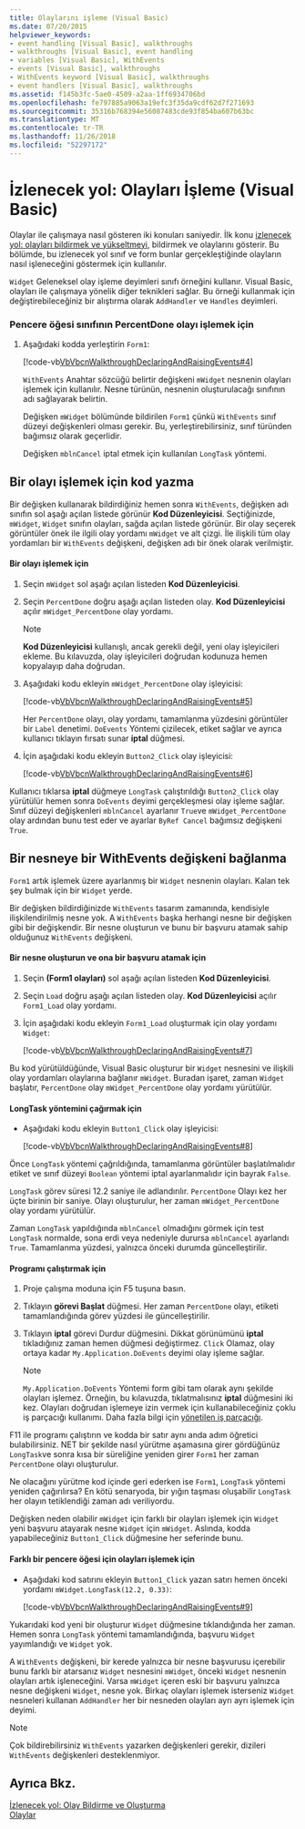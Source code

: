 ```yaml
---
title: Olaylarını işleme (Visual Basic)
ms.date: 07/20/2015
helpviewer_keywords:
- event handling [Visual Basic], walkthroughs
- walkthroughs [Visual Basic], event handling
- variables [Visual Basic], WithEvents
- events [Visual Basic], walkthroughs
- WithEvents keyword [Visual Basic], walkthroughs
- event handlers [Visual Basic], walkthroughs
ms.assetid: f145b3fc-5ae0-4509-a2aa-1ff6934706bd
ms.openlocfilehash: fe797885a9063a19efc3f35da9cdf62d7f271693
ms.sourcegitcommit: 35316b768394e56087483cde93f854ba607b63bc
ms.translationtype: MT
ms.contentlocale: tr-TR
ms.lasthandoff: 11/26/2018
ms.locfileid: "52297172"
---
```

# <a name="walkthrough-handling-events-visual-basic"></a>İzlenecek yol: Olayları İşleme (Visual Basic)
Olaylar ile çalışmaya nasıl gösteren iki konuları saniyedir. İlk konu [izlenecek yol: olayları bildirmek ve yükseltmeyi](../../../../visual-basic/programming-guide/language-features/events/walkthrough-declaring-and-raising-events.md), bildirmek ve olaylarını gösterir. Bu bölümde, bu izlenecek yol sınıf ve form bunlar gerçekleştiğinde olayların nasıl işleneceğini göstermek için kullanılır.  
  
 `Widget` Geleneksel olay işleme deyimleri sınıfı örneğini kullanır. Visual Basic, olayları ile çalışmaya yönelik diğer teknikleri sağlar. Bu örneği kullanmak için değiştirebileceğiniz bir alıştırma olarak `AddHandler` ve `Handles` deyimleri.  
  
### <a name="to-handle-the-percentdone-event-of-the-widget-class"></a>Pencere öğesi sınıfının PercentDone olayı işlemek için  
  
1.  Aşağıdaki kodda yerleştirin `Form1`:  
  
     [!code-vb[VbVbcnWalkthroughDeclaringAndRaisingEvents#4](../../../../visual-basic/programming-guide/language-features/events/codesnippet/VisualBasic/walkthrough-handling-events_1.vb)]  
  
     `WithEvents` Anahtar sözcüğü belirtir değişkeni `mWidget` nesnenin olayları işlemek için kullanılır. Nesne türünün, nesnenin oluşturulacağı sınıfının adı sağlayarak belirtin.  
  
     Değişken `mWidget` bölümünde bildirilen `Form1` çünkü `WithEvents` sınıf düzeyi değişkenleri olması gerekir. Bu, yerleştirebilirsiniz, sınıf türünden bağımsız olarak geçerlidir.  
  
     Değişken `mblnCancel` iptal etmek için kullanılan `LongTask` yöntemi.  
  
## <a name="writing-code-to-handle-an-event"></a>Bir olayı işlemek için kod yazma  
 Bir değişken kullanarak bildirdiğiniz hemen sonra `WithEvents`, değişken adı sınıfın sol aşağı açılan listede görünür **Kod Düzenleyicisi**. Seçtiğinizde, `mWidget`, `Widget` sınıfın olayları, sağda açılan listede görünür. Bir olay seçerek görüntüler önek ile ilgili olay yordamı `mWidget` ve alt çizgi. İle ilişkili tüm olay yordamları bir `WithEvents` değişkeni, değişken adı bir önek olarak verilmiştir.  
  
#### <a name="to-handle-an-event"></a>Bir olayı işlemek için  
  
1.  Seçin `mWidget` sol aşağı açılan listeden **Kod Düzenleyicisi**.  
  
2.  Seçin `PercentDone` doğru aşağı açılan listeden olay. **Kod Düzenleyicisi** açılır `mWidget_PercentDone` olay yordamı.  
  
    > [!NOTE]
    >  **Kod Düzenleyicisi** kullanışlı, ancak gerekli değil, yeni olay işleyicileri ekleme. Bu kılavuzda, olay işleyicileri doğrudan kodunuza hemen kopyalayıp daha doğrudan.  
  
3.  Aşağıdaki kodu ekleyin `mWidget_PercentDone` olay işleyicisi:  
  
     [!code-vb[VbVbcnWalkthroughDeclaringAndRaisingEvents#5](../../../../visual-basic/programming-guide/language-features/events/codesnippet/VisualBasic/walkthrough-handling-events_2.vb)]  
  
     Her `PercentDone` olayı, olay yordamı, tamamlanma yüzdesini görüntüler bir `Label` denetimi. `DoEvents` Yöntemi çizilecek, etiket sağlar ve ayrıca kullanıcı tıklayın fırsatı sunar **iptal** düğmesi.  
  
4.  İçin aşağıdaki kodu ekleyin `Button2_Click` olay işleyicisi:  
  
     [!code-vb[VbVbcnWalkthroughDeclaringAndRaisingEvents#6](../../../../visual-basic/programming-guide/language-features/events/codesnippet/VisualBasic/walkthrough-handling-events_3.vb)]  
  
 Kullanıcı tıklarsa **iptal** düğmeye `LongTask` çalıştırıldığı `Button2_Click` olay yürütülür hemen sonra `DoEvents` deyimi gerçekleşmesi olay işleme sağlar. Sınıf düzeyi değişkenleri `mblnCancel` ayarlanır `True`ve `mWidget_PercentDone` olay ardından bunu test eder ve ayarlar `ByRef Cancel` bağımsız değişkeni `True`.  
  
## <a name="connecting-a-withevents-variable-to-an-object"></a>Bir nesneye bir WithEvents değişkeni bağlanma  
 `Form1` artık işlemek üzere ayarlanmış bir `Widget` nesnenin olayları. Kalan tek şey bulmak için bir `Widget` yerde.  
  
 Bir değişken bildirdiğinizde `WithEvents` tasarım zamanında, kendisiyle ilişkilendirilmiş nesne yok. A `WithEvents` başka herhangi nesne bir değişken gibi bir değişkendir. Bir nesne oluşturun ve bunu bir başvuru atamak sahip olduğunuz `WithEvents` değişkeni.  
  
#### <a name="to-create-an-object-and-assign-a-reference-to-it"></a>Bir nesne oluşturun ve ona bir başvuru atamak için  
  
1.  Seçin **(Form1 olayları)** sol aşağı açılan listeden **Kod Düzenleyicisi**.  
  
2.  Seçin `Load` doğru aşağı açılan listeden olay. **Kod Düzenleyicisi** açılır `Form1_Load` olay yordamı.  
  
3.  İçin aşağıdaki kodu ekleyin `Form1_Load` oluşturmak için olay yordamı `Widget`:  
  
     [!code-vb[VbVbcnWalkthroughDeclaringAndRaisingEvents#7](../../../../visual-basic/programming-guide/language-features/events/codesnippet/VisualBasic/walkthrough-handling-events_4.vb)]  
  
 Bu kod yürütüldüğünde, Visual Basic oluşturur bir `Widget` nesnesini ve ilişkili olay yordamları olaylarına bağlanır `mWidget`. Buradan işaret, zaman `Widget` başlatır, `PercentDone` olay `mWidget_PercentDone` olay yordamı yürütülür.  
  
#### <a name="to-call-the-longtask-method"></a>LongTask yöntemini çağırmak için  
  
-   Aşağıdaki kodu ekleyin `Button1_Click` olay işleyicisi:  
  
     [!code-vb[VbVbcnWalkthroughDeclaringAndRaisingEvents#8](../../../../visual-basic/programming-guide/language-features/events/codesnippet/VisualBasic/walkthrough-handling-events_5.vb)]  
  
 Önce `LongTask` yöntemi çağrıldığında, tamamlanma görüntüler başlatılmalıdır etiket ve sınıf düzeyi `Boolean` yöntemi iptal ayarlanmalıdır için bayrak `False`.  
  
 `LongTask` görev süresi 12.2 saniye ile adlandırılır. `PercentDone` Olayı kez her üçte birinin bir saniye. Olayı oluşturulur, her zaman `mWidget_PercentDone` olay yordamı yürütülür.  
  
 Zaman `LongTask` yapıldığında `mblnCancel` olmadığını görmek için test `LongTask` normalde, sona erdi veya nedeniyle durursa `mblnCancel` ayarlandı `True`. Tamamlanma yüzdesi, yalnızca önceki durumda güncelleştirilir.  
  
#### <a name="to-run-the-program"></a>Programı çalıştırmak için  
  
1.  Proje çalışma moduna için F5 tuşuna basın.  
  
2.  Tıklayın **görevi Başlat** düğmesi. Her zaman `PercentDone` olayı, etiketi tamamlandığında görev yüzdesi ile güncelleştirilir.  
  
3.  Tıklayın **iptal** görevi Durdur düğmesini. Dikkat görünümünü **iptal** tıkladığınız zaman hemen düğmesi değiştirmez. `Click` Olamaz, olay ortaya kadar `My.Application.DoEvents` deyimi olay işleme sağlar.  
  
    > [!NOTE]
    >  `My.Application.DoEvents` Yöntemi form gibi tam olarak aynı şekilde olayları işlemez. Örneğin, bu kılavuzda, tıklatmalısınız **iptal** düğmesini iki kez. Olayları doğrudan işlemeye izin vermek için kullanabileceğiniz çoklu iş parçacığı kullanımı. Daha fazla bilgi için [yönetilen iş parçacığı](../../../../standard/threading/index.md).
  
 F11 ile programı çalıştırın ve kodda bir satır aynı anda adım öğretici bulabilirsiniz. NET bir şekilde nasıl yürütme aşamasına girer gördüğünüz `LongTask`ve sonra kısa bir süreliğine yeniden girer `Form1` her zaman `PercentDone` olayı oluşturulur.  
  
 Ne olacağını yürütme kod içinde geri ederken ise `Form1`, `LongTask` yöntemi yeniden çağırılırsa? En kötü senaryoda, bir yığın taşması oluşabilir `LongTask` her olayın tetiklendiği zaman adı veriliyordu.  
  
 Değişken neden olabilir `mWidget` için farklı bir olayları işlemek için `Widget` yeni başvuru atayarak nesne `Widget` için `mWidget`. Aslında, kodda yapabileceğiniz `Button1_Click` düğmesine her seferinde bunu.  
  
#### <a name="to-handle-events-for-a-different-widget"></a>Farklı bir pencere öğesi için olayları işlemek için  
  
-   Aşağıdaki kod satırını ekleyin `Button1_Click` yazan satırı hemen önceki yordamı `mWidget.LongTask(12.2, 0.33)`:  
  
     [!code-vb[VbVbcnWalkthroughDeclaringAndRaisingEvents#9](../../../../visual-basic/programming-guide/language-features/events/codesnippet/VisualBasic/walkthrough-handling-events_6.vb)]  
  
 Yukarıdaki kod yeni bir oluşturur `Widget` düğmesine tıklandığında her zaman. Hemen sonra `LongTask` yöntemi tamamlandığında, başvuru `Widget` yayımlandığı ve `Widget` yok.  
  
 A `WithEvents` değişkeni, bir kerede yalnızca bir nesne başvurusu içerebilir bunu farklı bir atarsanız `Widget` nesnesini `mWidget`, önceki `Widget` nesnenin olayları artık işleneceğini. Varsa `mWidget` içeren eski bir başvuru yalnızca nesne değişkeni `Widget`, nesne yok. Birkaç olayları işlemek isterseniz `Widget` nesneleri kullanan `AddHandler` her bir nesneden olayları ayrı ayrı işlemek için deyimi.  
  
> [!NOTE]
>  Çok bildirebilirsiniz `WithEvents` yazarken değişkenleri gerekir, dizileri `WithEvents` değişkenleri desteklenmiyor.  
  
## <a name="see-also"></a>Ayrıca Bkz.  
 [İzlenecek yol: Olay Bildirme ve Oluşturma](../../../../visual-basic/programming-guide/language-features/events/walkthrough-declaring-and-raising-events.md)  
 [Olaylar](../../../../visual-basic/programming-guide/language-features/events/index.md)
